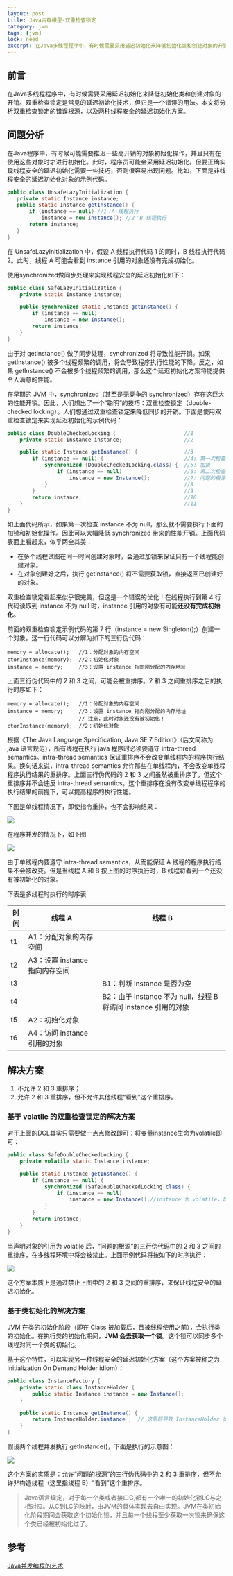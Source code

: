```yaml
---
layout: post
title: Java内存模型-双重检查锁定
category: jvm
tags: [jvm]
lock: need
excerpt: 在Java多线程程序中，有时候需要采用延迟初始化来降低初始化类和创建对象的开销。双重检查锁定是常见的延迟初始化技术，但它是一个错误的用法。本文将分析双重检查锁定的错误根源，以及两种线程安全的延迟初始化方案。
---
```


## 前言

在Java多线程程序中，有时候需要采用延迟初始化来降低初始化类和创建对象的开销。双重检查锁定是常见的延迟初始化技术，但它是一个错误的用法。本文将分析双重检查锁定的错误根源，以及两种线程安全的延迟初始化方案。

## 问题分析

在Java程序中，有时候可能需要推迟一些高开销的对象初始化操作，并且只有在使用这些对象时才进行初始化。此时，程序员可能会采用延迟初始化。但要正确实现线程安全的延迟初始化需要一些技巧，否则很容易出现问题。比如，下面是非线程安全的延迟初始化对象的示例代码。

``` java
public class UnsafeLazyInitialization {
   private static Instance instance;
   public static Instance getInstance() {
       if (instance == null) //1：A 线程执行 
           instance = new Instance(); //2：B 线程执行 
       return instance;
   }
}
```

在 UnsafeLazyInitialization 中，假设 A 线程执行代码 1 的同时，B 线程执行代码 2。此时，线程 A 可能会看到 instance 引用的对象还没有完成初始化。

使用synchronized做同步处理来实现线程安全的延迟初始化如下：

``` java
public class SafeLazyInitialization {
    private static Instance instance;

    public synchronized static Instance getInstance() {
        if (instance == null)
            instance = new Instance();
        return instance;
    }
}
```

由于对 getInstance() 做了同步处理，synchronized 将导致性能开销。如果 getInstance() 被多个线程频繁的调用，将会导致程序执行性能的下降。反之，如果 getInstance() 不会被多个线程频繁的调用，那么这个延迟初始化方案将能提供令人满意的性能。

在早期的 JVM 中，synchronized（甚至是无竞争的 synchronized）存在这巨大的性能开销。因此，人们想出了一个“聪明”的技巧：双重检查锁定（double-checked locking）。人们想通过双重检查锁定来降低同步的开销。下面是使用双重检查锁定来实现延迟初始化的示例代码：

``` java
public class DoubleCheckedLocking {                      //1
    private static Instance instance;                    //2

    public static Instance getInstance() {               //3
        if (instance == null) {                          //4: 第一次检查 
            synchronized (DoubleCheckedLocking.class) {  //5: 加锁 
                if (instance == null)                    //6: 第二次检查 
                    instance = new Instance();           //7: 问题的根源出在这里 
            }                                            //8
        }                                                //9
        return instance;                                 //10
    }                                                    //11
} 
```

如上面代码所示，如果第一次检查 instance 不为 null，那么就不需要执行下面的加锁和初始化操作。因此可以大幅降低 synchronized 带来的性能开销。上面代码表面上看起来，似乎两全其美：

- 在多个线程试图在同一时间创建对象时，会通过加锁来保证只有一个线程能创建对象。
- 在对象创建好之后，执行 getInstance() 将不需要获取锁，直接返回已创建好的对象。

双重检查锁定看起来似乎很完美，但这是一个错误的优化！在线程执行到第 4 行代码读取到 instance 不为 null 时，instance 引用的对象有可能**还没有完成初始化**。

前面的双重检查锁定示例代码的第 7 行（instance = new Singleton();）创建一个对象。这一行代码可以分解为如下的三行伪代码：

```
memory = allocate();   //1：分配对象的内存空间 
ctorInstance(memory);  //2：初始化对象 
instance = memory;     //3：设置 instance 指向刚分配的内存地址
```

上面三行伪代码中的 2 和 3 之间，可能会被重排序。2 和 3 之间重排序之后的执行时序如下：

```
memory = allocate();   //1：分配对象的内存空间 
instance = memory;     //3：设置 instance 指向刚分配的内存地址 
                       // 注意，此时对象还没有被初始化！
ctorInstance(memory);  //2：初始化对象
```

根据《The Java Language Specification, Java SE 7 Edition》（后文简称为 java 语言规范），所有线程在执行 java 程序时必须要遵守 intra-thread semantics。intra-thread semantics 保证重排序不会改变单线程内的程序执行结果。换句话来说，intra-thread semantics 允许那些在单线程内，不会改变单线程程序执行结果的重排序。上面三行伪代码的 2 和 3 之间虽然被重排序了，但这个重排序并不会违反 intra-thread semantics。这个重排序在没有改变单线程程序的执行结果的前提下，可以提高程序的执行性能。

下图是单线程情况下，即使指令重排，也不会影响结果：

![](https://raw.githubusercontent.com/xmzpc/PicBed/master/img/201910/20191023085612.Png)

在程序并发的情况下，如下图

![](https://raw.githubusercontent.com/xmzpc/PicBed/master/img/201910/20191023085743.Png)

由于单线程内要遵守 intra-thread semantics，从而能保证 A 线程的程序执行结果不会被改变。但是当线程 A 和 B 按上图的时序执行时，B 线程将看到一个还没有被初始化的对象。

下表是多线程时执行的时序表

| 时间 | 线程 A                         | 线程 B                                                       |
| ---- | ------------------------------ | ------------------------------------------------------------ |
| t1   | A1：分配对象的内存空间         |                                                              |
| t2   | A3：设置 instance 指向内存空间 |                                                              |
| t3   |                                | B1：判断 instance 是否为空                                   |
| t4   |                                | B2：由于 instance 不为 null，线程 B 将访问 instance 引用的对象 |
| t5   | A2：初始化对象                 |                                                              |
| t6   | A4：访问 instance 引用的对象   |                                                              |

## 解决方案

1. 不允许 2 和 3 重排序；
2. 允许 2 和 3 重排序，但不允许其他线程“看到”这个重排序。

### 基于 volatile 的双重检查锁定的解决方案

对于上面的DCL其实只需要做一点点修改即可：将变量instance生命为volatile即可：

``` java
public class SafeDoubleCheckedLocking {
    private volatile static Instance instance;

    public static Instance getInstance() {
        if (instance == null) {
            synchronized (SafeDoubleCheckedLocking.class) {
                if (instance == null)
                    instance = new Instance();//instance 为 volatile，现在没问题了 
            }
        }
        return instance;
    }
}
```

当声明对象的引用为 volatile 后，“问题的根源”的三行伪代码中的 2 和 3 之间的重排序，在多线程环境中将会被禁止。上面示例代码将按如下的时序执行：

![](https://raw.githubusercontent.com/xmzpc/PicBed/master/img/201910/20191023090654.Png)

这个方案本质上是通过禁止上图中的 2 和 3 之间的重排序，来保证线程安全的延迟初始化。

### 基于类初始化的解决方案

JVM 在类的初始化阶段（即在 Class 被加载后，且被线程使用之前），会执行类的初始化。在执行类的初始化期间，**JVM 会去获取一个锁**。这个锁可以同步多个线程对同一个类的初始化。

基于这个特性，可以实现另一种线程安全的延迟初始化方案（这个方案被称之为 Initialization On Demand Holder idiom）：

``` java
public class InstanceFactory {
    private static class InstanceHolder {
        public static Instance instance = new Instance();
    }

    public static Instance getInstance() {
        return InstanceHolder.instance ;  // 这里将导致 InstanceHolder 类被初始化 
    }
}

```

假设两个线程并发执行 getInstance()，下面是执行的示意图：

![](https://raw.githubusercontent.com/xmzpc/PicBed/master/img/201910/20191023090809.png)

这个方案的实质是：允许“问题的根源”的三行伪代码中的 2 和 3 重排序，但不允许非构造线程（这里指线程 B）“看到”这个重排序。

> Java语言规定，对于每一个类或者接口C,都有一个唯一的初始化锁LC与之相对应。从C到LC的映射，由JVM的具体实现去自由实现。JVM在类初始化阶段期间会获取这个初始化锁，并且每一个线程至少获取一次锁来确保这个类已经被初始化过了。

## 参考

[Java并发编程的艺术]()


